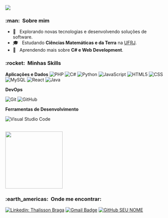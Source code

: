 ![](https://komarev.com/ghpvc/?username=thalbl&color=006bed)

<h3> :man: &nbsp;Sobre mim </h3>

- 🤔 &nbsp; Explorando novas tecnologias e desenvolvendo soluções de software.
- 🎓 &nbsp; Estudando **Ciências Matemáticas e da Terra** na <a href="https://ufrj.br/">UFRJ</a>.
- 🌱 &nbsp; Aprendendo mais sobre **C# e Web Development**.

<h3> :rocket: &nbsp;Minhas Skills </h3>

**Aplicações e Dados**
  ![PHP](https://img.shields.io/badge/-PHP-333333?style=flat&logo=php)
  ![C#](https://img.shields.io/badge/-CS-333333?style=flat&logo=c#)
  ![Python](https://img.shields.io/badge/-python-333333?style=flat&logo=python)
  ![JavaScript](https://img.shields.io/badge/-JavaScript-333333?style=flat&logo=javascript)
  ![HTML5](https://img.shields.io/badge/-HTML5-333333?style=flat&logo=HTML5)
  ![CSS](https://img.shields.io/badge/-CSS-333333?style=flat&logo=CSS3&logoColor=1572B6)
  ![MySQL](https://img.shields.io/badge/-MySQL-333333?style=flat&logo=mysql)
  ![React](https://img.shields.io/badge/-React-333333?style=flat&logo=react)
  ![Java](https://img.shields.io/badge/-Java-333333?style=flat&logo=Java&logoColor=007396)

**DevOps**

  ![Git](https://img.shields.io/badge/-Git-333333?style=flat&logo=git)
  ![GitHub](https://img.shields.io/badge/-GitHub-333333?style=flat&logo=github)

**Ferramentas de Desenvolvimento**

  ![Visual Studio Code](https://img.shields.io/badge/-Visual%20Studio%20Code-333333?style=flat&logo=visual-studio-code&logoColor=007ACC)

<br/>

<a href="https://github.com/thalbl">
  <img height="180em" src="https://github-readme-stats.vercel.app/api?username=thalbl&theme=dracula&show_icons=true" />
</a>

<br/>

<h3> :earth_americas: &nbsp;Onde me encontrar: </h3> 

[![Linkedin: Thalisson Braga](https://img.shields.io/badge/-thalbl-blue?style=flat-square&logo=Linkedin&logoColor=white&link=https://www.linkedin.com/in/thalisson-braga/)](https://www.linkedin.com/in/thalisson-braga/)
[![Gmail Badge](https://img.shields.io/badge/-thalisson.braga1028@email.com-006bed?style=flat-square&logo=Gmail&logoColor=white&link=mailto:thalisson.braga1028@gmail.com)](mailto:thalisson.braga1028@gmail.com)
[![GitHub SEU NOME]( https://img.shields.io/github/followers/thalbl?label=follow&style=social)](https://github.com/thalbl)
